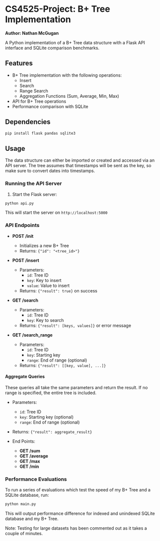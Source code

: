 # CS4525-Project: B+ Tree Implementation

**Author: Nathan McGugan**

A Python implementation of a B+ Tree data structure with a Flask API interface and SQLite comparison benchmarks.

## Features

- B+ Tree implementation with the following operations:
  - Insert
  - Search
  - Range Search
  - Aggregation Functions (Sum, Average, Min, Max)
- API for B+ Tree operations
- Performance comparison with SQLite

## Dependencies
```bash
pip install flask pandas sqlite3
```

## Usage
The data structure can either be imported or created and accessed via an API server.
The tree assumes that timestamps will be sent as the key, so make sure to convert dates into timestamps.
### Running the API Server

1. Start the Flask server:
```bash
python api.py
```

This will start the server on `http://localhost:5000`

### API Endpoints

- **POST /init**
  - Initializes a new B+ Tree
  - Returns: `{"id": "<tree_id>"}`

- **POST /insert**
  - Parameters:
    - `id`: Tree ID
    - `key`: Key to insert
    - `value`: Value to insert
  - Returns: `{"result": true}` on success

- **GET /search**
  - Parameters:
    - `id`: Tree ID
    - `key`: Key to search
  - Returns: `{"result": [keys, values]}` or error message

- **GET /search_range**
  - Parameters:
    - `id`: Tree ID
    - `key`: Starting key
    - `range`: End of range (optional)
  - Returns: `{"result": [[key, value], ...]}` 

#### Aggregate Queries

These queries all take the same parameters and return the result. If no range is specified, the entire tree is included.

  - Parameters:
    - `id`: Tree ID
    - `key`: Starting key (optional)
    - `range`: End of range (optional)
  - Returns: `{"result": aggregate_result}`


  - End Points:
    - **GET /sum**
    - **GET /average**
    - **GET /max**
    - **GET /min**

### Performance Evaluations

To run a series of evaluations which test the speed of my B+ Tree and a SQLite database, run:

```bash
python main.py
```

This will output performance difference for indexed and unindexed SQLite database and my B+ Tree.

Note: Testing for large datasets has been commented out as it takes a couple of minutes.